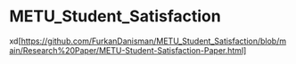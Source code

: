 # METU_Student_Satisfaction
xd[https://github.com/FurkanDanisman/METU_Student_Satisfaction/blob/main/Research%20Paper/METU-Student-Satisfaction-Paper.html]

